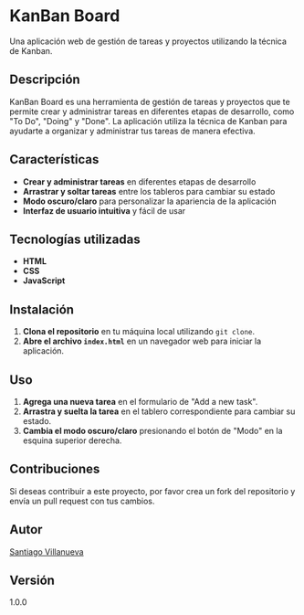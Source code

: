 # KanBan Board

Una aplicación web de gestión de tareas y proyectos utilizando la técnica de Kanban.

## Descripción

KanBan Board es una herramienta de gestión de tareas y proyectos que te permite crear y administrar tareas en diferentes etapas de desarrollo, como "To Do", "Doing" y "Done". La aplicación utiliza la técnica de Kanban para ayudarte a organizar y administrar tus tareas de manera efectiva.

## Características

* **Crear y administrar tareas** en diferentes etapas de desarrollo
* **Arrastrar y soltar tareas** entre los tableros para cambiar su estado
* **Modo oscuro/claro** para personalizar la apariencia de la aplicación
* **Interfaz de usuario intuitiva** y fácil de usar

## Tecnologías utilizadas

* **HTML**
* **CSS**
* **JavaScript**

## Instalación

1. **Clona el repositorio** en tu máquina local utilizando `git clone`.
2. **Abre el archivo `index.html`** en un navegador web para iniciar la aplicación.

## Uso

1. **Agrega una nueva tarea** en el formulario de "Add a new task".
2. **Arrastra y suelta la tarea** en el tablero correspondiente para cambiar su estado.
3. **Cambia el modo oscuro/claro** presionando el botón de "Modo" en la esquina superior derecha.

## Contribuciones

Si deseas contribuir a este proyecto, por favor crea un fork del repositorio y envía un pull request con tus cambios.

## Autor

[Santiago Villanueva](https://github.com/savillanuevaGH)

## Versión

1.0.0
